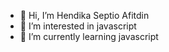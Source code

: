 - 👋 Hi, I’m Hendika Septio Afitdin
- 👀 I’m interested in javascript
- 🌱 I’m currently learning javascript

<!---
hendikaseptio/hendikaseptio is a ✨ special ✨ repository because its `README.md` (this file) appears on your GitHub profile.
You can click the Preview link to take a look at your changes.
--->
